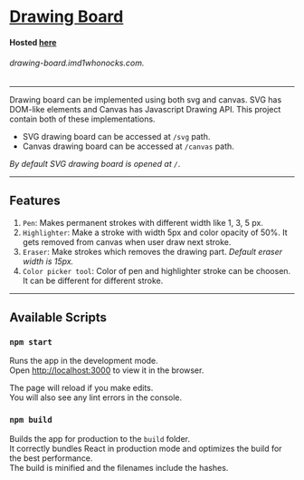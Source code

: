 # [Drawing Board](https://github.com/imd1whonocks/drawing-board) 
#### Hosted [here](https://drawing-board.imd1whonocks.com/) 
###### drawing-board.imd1whonocks.com.
---
Drawing board can be implemented using both svg and canvas. SVG has DOM-like elements and Canvas has Javascript Drawing API. This project contain both of these implementations.
- SVG drawing board can be accessed at `/svg` path.
- Canvas drawing board can be accessed at `/canvas` path.  

*By default SVG drawing board is opened at `/`*.

---
## Features
1. `Pen`: Makes permanent strokes with different width like 1, 3, 5 px.
2. `Highlighter`: Make a stroke with width 5px and color opacity of 50%. It gets removed from canvas when user draw next stroke. 
3. `Eraser`: Make strokes which removes the drawing part. *Default eraser width is 15px.*
4. `Color picker tool`: Color of pen and highlighter stroke can be choosen. It can be different for different stroke.
---
## Available Scripts
### `npm start`

Runs the app in the development mode.<br />
Open [http://localhost:3000](http://localhost:3000) to view it in the browser.

The page will reload if you make edits.<br />
You will also see any lint errors in the console.

### `npm build`

Builds the app for production to the `build` folder.<br />
It correctly bundles React in production mode and optimizes the build for the best performance.<br>
The build is minified and the filenames include the hashes.